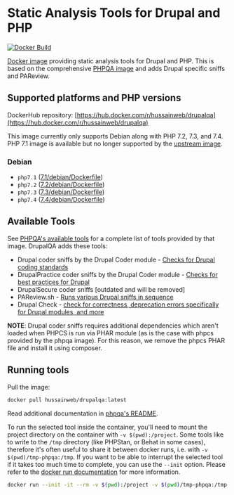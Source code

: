 # Static Analysis Tools for Drupal and PHP

[![Docker Build](https://img.shields.io/docker/build/hussainweb/drupalqa.svg)](https://hub.docker.com/r/hussainweb/drupalqa/)

[Docker image](https://hub.docker.com/r/hussainweb/drupalqa) providing static analysis tools for Drupal and PHP. This is based on the comprehensive [PHPQA image](https://github.com/jakzal/phpqa/) and adds Drupal specific sniffs and PAReview.

## Supported platforms and PHP versions

DockerHub repository: [https://hub.docker.com/r/hussainweb/drupalqa](https://hub.docker.com/r/hussainweb/drupalqa)

This image currently only supports Debian along with PHP 7.2, 7.3, and 7.4. PHP 7.1 image is available but no longer supported by the [upstream image](https://github.com/jakzal/phpqa/).

### Debian

- `php7.1` ([7.1/debian/Dockerfile](7.1/debian/Dockerfile))
- `php7.2` ([7.2/debian/Dockerfile](7.2/debian/Dockerfile))
- `php7.3` ([7.3/debian/Dockerfile](7.3/debian/Dockerfile))
- `php7.4` ([7.4/debian/Dockerfile](7.4/debian/Dockerfile))

## Available Tools

See [PHPQA's available tools](https://github.com/jakzal/phpqa/#available-tools) for a complete list of tools provided by that image. DrupalQA adds these tools:

- Drupal coder sniffs by the Drupal Coder module - [Checks for Drupal coding standards](https://www.drupal.org/project/coder)
- DrupalPractice coder sniffs by the Drupal Coder module - [Checks for best practices for Drupal](https://www.drupal.org/project/coder)
- DrupalSecure coder sniffs [outdated and will be removed]
- PAReview.sh - [Runs various Drupal sniffs in sequence](https://pareview.sh/)
- Drupal Check - [check for correctness, deprecation errors specifically for Drupal modules, and more](https://github.com/mglaman/drupal-check)

**NOTE**: Drupal coder sniffs requires additional dependencies which aren't loaded when PHPCS is run via PHAR module (as is the case with phpcs provided by the phpqa image). For this reason, we remove the phpcs PHAR file and install it using composer.

## Running tools

Pull the image:

```bash
docker pull hussainweb/drupalqa:latest
```

Read additional documentation in [phpqa's README](https://github.com/jakzal/phpqa/#running-tools).

To run the selected tool inside the container, you'll need to mount the project directory on the container with `-v $(pwd):/project`. Some tools like to write to the `/tmp` directory (like PHPStan, or Behat in some cases), therefore it's often useful to share it between docker runs, i.e. with `-v $(pwd)/tmp-phpqa:/tmp`. If you want to be able to interrupt the selected tool if it takes too much time to complete, you can use the `--init` option. Please refer to the [docker run documentation](https://docs.docker.com/engine/reference/commandline/run/) for more information.

```bash
docker run --init -it --rm -v $(pwd):/project -v $(pwd)/tmp-phpqa:/tmp -w /project hussainweb/drupalqa phpstan analyse web/modules/custom
```
